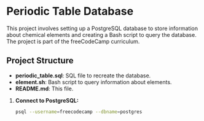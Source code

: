 # Periodic Table Database

This project involves setting up a PostgreSQL database to store information about chemical elements and creating a Bash script to query the database. The project is part of the freeCodeCamp curriculum.

## Project Structure

- **periodic_table.sql**: SQL file to recreate the database.
- **element.sh**: Bash script to query information about elements.
- **README.md**: This file.

1. **Connect to PostgreSQL:**
   ```bash
   psql --username=freecodecamp --dbname=postgres
